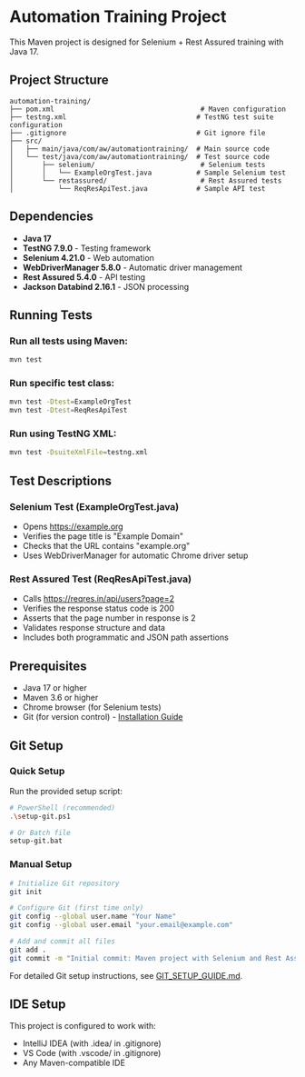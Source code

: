 # Automation Training Project

This Maven project is designed for Selenium + Rest Assured training with Java 17.

## Project Structure

```
automation-training/
├── pom.xml                                    # Maven configuration
├── testng.xml                                # TestNG test suite configuration
├── .gitignore                                # Git ignore file
├── src/
│   ├── main/java/com/aw/automationtraining/  # Main source code
│   └── test/java/com/aw/automationtraining/  # Test source code
│       ├── selenium/                          # Selenium tests
│       │   └── ExampleOrgTest.java           # Sample Selenium test
│       └── restassured/                       # Rest Assured tests
│           └── ReqResApiTest.java            # Sample API test
```

## Dependencies

- **Java 17**
- **TestNG 7.9.0** - Testing framework
- **Selenium 4.21.0** - Web automation
- **WebDriverManager 5.8.0** - Automatic driver management
- **Rest Assured 5.4.0** - API testing
- **Jackson Databind 2.16.1** - JSON processing

## Running Tests

### Run all tests using Maven:
```bash
mvn test
```

### Run specific test class:
```bash
mvn test -Dtest=ExampleOrgTest
mvn test -Dtest=ReqResApiTest
```

### Run using TestNG XML:
```bash
mvn test -DsuiteXmlFile=testng.xml
```

## Test Descriptions

### Selenium Test (ExampleOrgTest.java)
- Opens https://example.org
- Verifies the page title is "Example Domain"
- Checks that the URL contains "example.org"
- Uses WebDriverManager for automatic Chrome driver setup

### Rest Assured Test (ReqResApiTest.java)
- Calls https://reqres.in/api/users?page=2
- Verifies the response status code is 200
- Asserts that the page number in response is 2
- Validates response structure and data
- Includes both programmatic and JSON path assertions

## Prerequisites

- Java 17 or higher
- Maven 3.6 or higher
- Chrome browser (for Selenium tests)
- Git (for version control) - [Installation Guide](GIT_SETUP_GUIDE.md)

## Git Setup

### Quick Setup
Run the provided setup script:
```bash
# PowerShell (recommended)
.\setup-git.ps1

# Or Batch file
setup-git.bat
```

### Manual Setup
```bash
# Initialize Git repository
git init

# Configure Git (first time only)
git config --global user.name "Your Name"
git config --global user.email "your.email@example.com"

# Add and commit all files
git add .
git commit -m "Initial commit: Maven project with Selenium and Rest Assured training"
```

For detailed Git setup instructions, see [GIT_SETUP_GUIDE.md](GIT_SETUP_GUIDE.md).

## IDE Setup

This project is configured to work with:
- IntelliJ IDEA (with .idea/ in .gitignore)
- VS Code (with .vscode/ in .gitignore)
- Any Maven-compatible IDE
